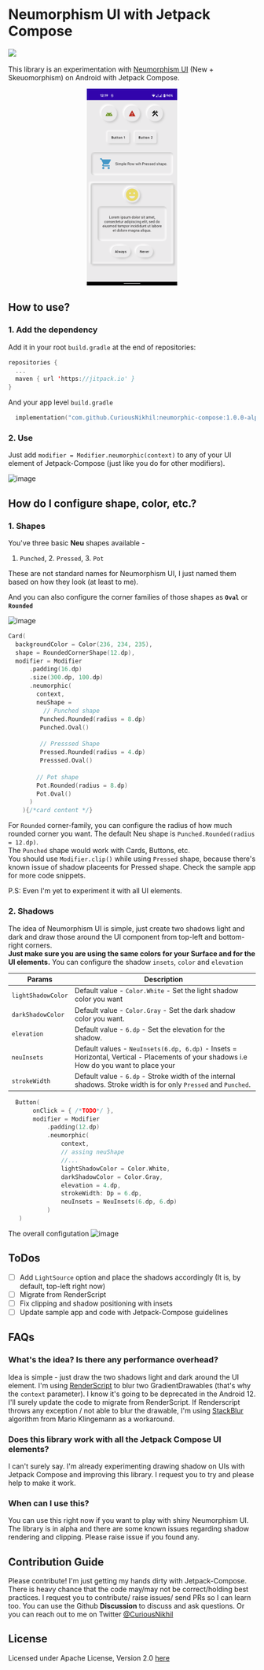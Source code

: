 # Neumorphism UI with Jetpack Compose

[![](https://jitpack.io/v/CuriousNikhil/neumorphic-compose.svg)](https://jitpack.io/#CuriousNikhil/neumorphic-compose)

This library is an experimentation with [Neumorphism UI](https://uxdesign.cc/neumorphism-in-user-interfaces-b47cef3bf3a6) (New + Skeuomorphism) on Android with Jetpack Compose.  
<p align="center">
<img src="https://github.com/CuriousNikhil/neumorphic-compose/blob/main/static/complete_screen.png?raw=true" height=400>
</p>

## How to use?

### 1. Add the dependency
Add it in your root `build.gradle` at the end of repositories:

```kotlin
repositories {
  ...
  maven { url 'https://jitpack.io' }
}
```

And your app level `build.gradle`

```kotlin
  implementation("com.github.CuriousNikhil:neumorphic-compose:1.0.0-alpha")
```

### 2. Use

Just add `modifier = Modifier.neumorphic(context)` to any of your UI element of Jetpack-Compose (just like you do for other modifiers).

![image](https://user-images.githubusercontent.com/16976114/120097042-12adfe00-c14c-11eb-861c-a826108194d6.png)


## How do I configure shape, color, etc.?

### 1. Shapes  
You've three basic **Neu** shapes available -   
1. `Punched`,  2. `Pressed`, 3. `Pot` 

These are not standard names for Neumorphism UI, I just named them based on how they look (at least to me).

And you can also configure the corner families of those shapes as **`Oval`** or **`Rounded`** 

![image](https://user-images.githubusercontent.com/16976114/120097777-03c94a80-c150-11eb-847b-3a9547f3a56d.png)

```kotlin
Card(
  backgroundColor = Color(236, 234, 235),
  shape = RoundedCornerShape(12.dp),
  modifier = Modifier
      .padding(16.dp)
      .size(300.dp, 100.dp)
      .neumorphic(
        context,
        neuShape = 
          // Punched shape
         Punched.Rounded(radius = 8.dp) 
         Punched.Oval()

         // Presssed Shape
         Pressed.Rounded(radius = 4.dp)
         Presssed.Oval()

        // Pot shape
        Pot.Rounded(radius = 8.dp)
        Pot.Oval()
      )
    ){/*card content */} 
```

For `Rounded` corner-family, you can configure the radius of how much rounded corner you want. The default Neu shape is `Punched.Rounded(radius = 12.dp)`.  
The `Punched` shape would work with Cards, Buttons, etc.  
You should use `Modifier.clip()` while using `Pressed` shape, because there's known issue of shadow placeents for Pressed shape. Check the sample app for more code snippets.

P.S: Even I'm yet to experiment it with all UI elements.

### 2. Shadows

The idea of Neumorphism UI is simple, just create two shadows light and dark and draw those around the UI component from top-left and bottom-right corners.  
**Just make sure you are using the same colors for your Surface and for the UI elements.**
You can configure the shadow `insets`, `color` and `elevation`

Params              | Description
------------------- | -------------
`lightShadowColor`  | Default value - `Color.White` - Set the light shadow color you want  
`darkShadowColor`   | Default value - `Color.Gray` - Set the dark shadow color you want.  
`elevation`         | Default value - `6.dp` - Set the elevation for the shadow. 
`neuInsets`         | Default values - `NeuInsets(6.dp, 6.dp)` - Insets = Horizontal, Vertical - Placements of your shadows i.e How do you want to place your                           | shadows vertically and horizontally. 
`strokeWidth`       | Default value -  `6.dp` - Stroke width of the internal shadows. Stroke width is for only `Pressed` and `Punched`.


 ```kotlin
   Button(
        onClick = { /*TODO*/ },
        modifier = Modifier
            .padding(12.dp)
            .neumorphic(
                context,
                // assing neuShape
                //...
                lightShadowColor = Color.White,
                darkShadowColor = Color.Gray,
                elevation = 4.dp,
                strokeWidth: Dp = 6.dp,
                neuInsets = NeuInsets(6.dp, 6.dp)
            )
    ) 
```

The overall configutation
![image](https://user-images.githubusercontent.com/16976114/120100461-780aea80-c15e-11eb-9626-10b684f9c982.png)


## ToDos 
 - [ ] Add `LightSource` option and place the shadows accordingly (It is, by default, top-left right now)
 - [ ] Migrate from RenderScript
 - [ ] Fix clipping and shadow positioning with insets
 - [ ] Update sample app and code with Jetpack-Compose guidelines

## FAQs
### What's the idea? Is there any performance overhead?
Idea is simple - just draw the two shadows light and dark around the UI element. I'm using [RenderScript](https://developer.android.com/guide/topics/renderscript/compute) to blur two GradientDrawables (that's why the `context` parameter). I know it's going to be deprecated in the Android 12. I'll surely update the code to migrate from RenderScript. If Renderscript throws any exception / not able to blur the drawable, I'm using [StackBlur](https://github.com/CuriousNikhil/neumorphic-compose/blob/main/library/src/main/java/me/nikhilchaudhari/neumorphicompose/internal/StackBlur.kt) algorithm from Mario Klingemann as a workaround.

### Does this library work with all the Jetpack Compose UI elements? 
I can't surely say. I'm already experimenting drawing shadow on UIs with Jetpack Compose and improving this library. I request you to try and please help to make it work.

### When can I use this?
You can use this right now if you want to play with shiny Neumorphism UI. The library is in alpha and there are some known issues regarding shadow rendering and clipping. Please raise issue if you found any.

## Contribution Guide
Please contribute! I'm just getting my hands dirty with Jetpack-Compose.  
There is heavy chance that the code may/may not be correct/holding best practices. I request you to contribute/ raise issues/ send PRs so I can learn too.
You can use the Github **Discussion** to discuss and ask questions. Or you can reach out to me on Twitter [@CuriousNikhil](https://twitter.com/curiousnikhil)

## License
Licensed under Apache License, Version 2.0 [here](https://github.com/CuriousNikhil/neumorphic-compose/blob/main/LICENSE)
